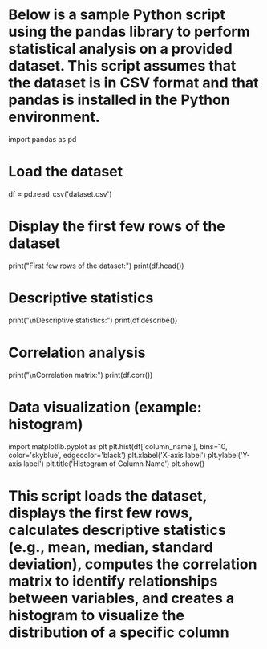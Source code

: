 # Below is a sample Python script using the pandas library to perform statistical analysis on a provided dataset. This script assumes that the dataset is in CSV format and that pandas is installed in the Python environment.


import pandas as pd

# Load the dataset
df = pd.read_csv('dataset.csv')

# Display the first few rows of the dataset
print("First few rows of the dataset:")
print(df.head())

# Descriptive statistics
print("\nDescriptive statistics:")
print(df.describe())

# Correlation analysis
print("\nCorrelation matrix:")
print(df.corr())

# Data visualization (example: histogram)
import matplotlib.pyplot as plt
plt.hist(df['column_name'], bins=10, color='skyblue', edgecolor='black')
plt.xlabel('X-axis label')
plt.ylabel('Y-axis label')
plt.title('Histogram of Column Name')
plt.show()


# This script loads the dataset, displays the first few rows, calculates descriptive statistics (e.g., mean, median, standard deviation), computes the correlation matrix to identify relationships between variables, and creates a histogram to visualize the distribution of a specific column
